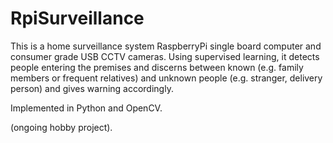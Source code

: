 # RpiSurveillance
This is a home surveillance system RaspberryPi single board computer and consumer grade USB
CCTV cameras. Using supervised learning, it detects people entering the premises and discerns
between known (e.g. family members or frequent relatives) and unknown people (e.g. stranger,
delivery person) and gives warning accordingly.

Implemented in Python and OpenCV.

(ongoing hobby project).
